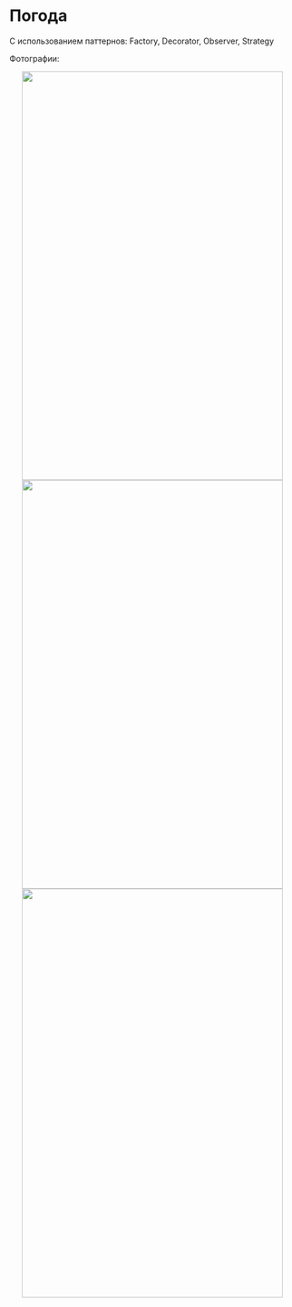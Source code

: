# Погода

C использованием паттернов:
Factory, Decorator, Observer, Strategy

Фотографии:
<p align="center">
  <img width="460" height="720" src="https://user-images.githubusercontent.com/18012660/43367144-18ed0574-9362-11e8-9c1a-88ed4bd7f920.png">
  <img width="460" height="720" src="https://user-images.githubusercontent.com/18012660/43367151-30962f3e-9362-11e8-8a5f-b0efa2be375b.png">
  <img width="460" height="720" src="https://user-images.githubusercontent.com/18012660/43367153-3a9c2ae2-9362-11e8-97a0-5e2de66dea67.png">
</p>

